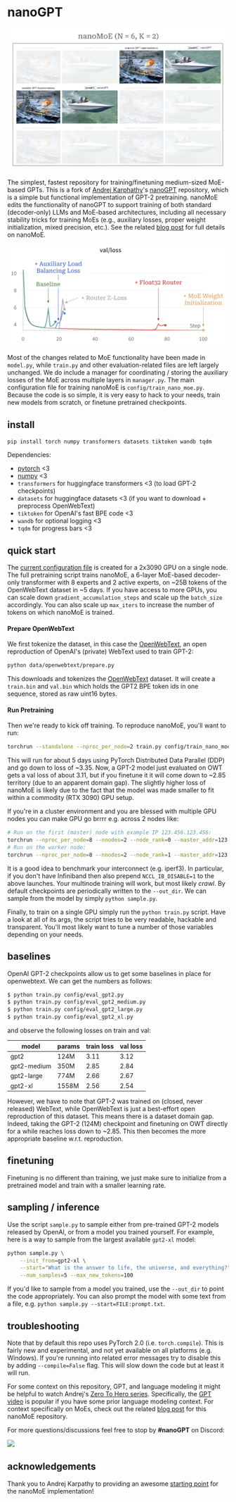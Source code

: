 
# nanoGPT

![nanoMoE](assets/nano-moe.png)

The simplest, fastest repository for training/finetuning medium-sized MoE-based GPTs.
This is a fork of [Andrej Karphathy](https://karpathy.ai/)'s [nanoGPT](https://github.com/karpathy/nanoGPT) repository, which is a simple but functional implementation of GPT-2 pretraining.
nanoMoE edits the functionality of nanoGPT to support training of both standard (decoder-only) LLMs and MoE-based architectures, including all necessary stability tricks for training MoEs (e.g., auxiliary losses, proper weight initialization, mixed precision, etc.).
See the related [blog post](cameronrwolfe.substack.com/p/nano-moe) for full details on nanoMoE. 

![repro124m](assets/moe-loss.png)

Most of the changes related to MoE functionality have been made in `model.py`, while `train.py` and other evaluation-related files are left largely unchanged.
We do include a manager for coordinating / storing the auxiliary losses of the MoE across multiple layers in `manager.py`.
The main configuration file for training nanoMoE is `config/train_nano_moe.py`.
Because the code is so simple, it is very easy to hack to your needs, train new models from scratch, or finetune pretrained checkpoints.

## install

```
pip install torch numpy transformers datasets tiktoken wandb tqdm
```

Dependencies:

- [pytorch](https://pytorch.org) <3
- [numpy](https://numpy.org/install/) <3
-  `transformers` for huggingface transformers <3 (to load GPT-2 checkpoints)
-  `datasets` for huggingface datasets <3 (if you want to download + preprocess OpenWebText)
-  `tiktoken` for OpenAI's fast BPE code <3
-  `wandb` for optional logging <3
-  `tqdm` for progress bars <3

## quick start

The [current configuration file](config/train_nano_moe.py) is created for a 2x3090 GPU on a single node.
The full pretraining script trains nanoMoE, a 6-layer MoE-based decoder-only transformer with 8 experts and 2 active experts, on ~25B tokens of the OpenWebText dataset in ~5 days.
If you have access to more GPUs, you can scale down `gradient_accumulation_steps` and scale up the `batch_size` accordingly.
You can also scale up `max_iters` to increase the number of tokens on which nanoMoE is trained.

#### Prepare OpenWebText

We first tokenize the dataset, in this case the [OpenWebText](https://openwebtext2.readthedocs.io/en/latest/), an open reproduction of OpenAI's (private) WebText used to train GPT-2:

```sh
python data/openwebtext/prepare.py
```

This downloads and tokenizes the [OpenWebText](https://huggingface.co/datasets/openwebtext) dataset. It will create a `train.bin` and `val.bin` which holds the GPT2 BPE token ids in one sequence, stored as raw uint16 bytes.

#### Run Pretraining

Then we're ready to kick off training. To reproduce nanoMoE, you'll want to run:

```sh
torchrun --standalone --nproc_per_node=2 train.py config/train_nano_moe.py
```

This will run for about 5 days using PyTorch Distributed Data Parallel (DDP) and go down to loss of ~3.35. Now, a GPT-2 model just evaluated on OWT gets a val loss of about 3.11, but if you finetune it it will come down to ~2.85 territory (due to an apparent domain gap). The slightly higher loss of nanoMoE is likely due to the fact that the model was made smaller to fit within a commodity (RTX 3090) GPU setup. 

If you're in a cluster environment and you are blessed with multiple GPU nodes you can make GPU go brrrr e.g. across 2 nodes like:

```sh
# Run on the first (master) node with example IP 123.456.123.456:
torchrun --nproc_per_node=8 --nnodes=2 --node_rank=0 --master_addr=123.456.123.456 --master_port=1234 train.py
# Run on the worker node:
torchrun --nproc_per_node=8 --nnodes=2 --node_rank=1 --master_addr=123.456.123.456 --master_port=1234 train.py
```

It is a good idea to benchmark your interconnect (e.g. iperf3). In particular, if you don't have Infiniband then also prepend `NCCL_IB_DISABLE=1` to the above launches. Your multinode training will work, but most likely _crawl_. By default checkpoints are periodically written to the `--out_dir`. We can sample from the model by simply `python sample.py`.

Finally, to train on a single GPU simply run the `python train.py` script. Have a look at all of its args, the script tries to be very readable, hackable and transparent. You'll most likely want to tune a number of those variables depending on your needs.

## baselines

OpenAI GPT-2 checkpoints allow us to get some baselines in place for openwebtext. We can get the numbers as follows:

```sh
$ python train.py config/eval_gpt2.py
$ python train.py config/eval_gpt2_medium.py
$ python train.py config/eval_gpt2_large.py
$ python train.py config/eval_gpt2_xl.py
```

and observe the following losses on train and val:

| model | params | train loss | val loss |
| ------| ------ | ---------- | -------- |
| gpt2 | 124M         | 3.11  | 3.12     |
| gpt2-medium | 350M  | 2.85  | 2.84     |
| gpt2-large | 774M   | 2.66  | 2.67     |
| gpt2-xl | 1558M     | 2.56  | 2.54     |

However, we have to note that GPT-2 was trained on (closed, never released) WebText, while OpenWebText is just a best-effort open reproduction of this dataset. This means there is a dataset domain gap. Indeed, taking the GPT-2 (124M) checkpoint and finetuning on OWT directly for a while reaches loss down to ~2.85. This then becomes the more appropriate baseline w.r.t. reproduction.

## finetuning

Finetuning is no different than training, we just make sure to initialize from a pretrained model and train with a smaller learning rate. 

## sampling / inference

Use the script `sample.py` to sample either from pre-trained GPT-2 models released by OpenAI, or from a model you trained yourself. For example, here is a way to sample from the largest available `gpt2-xl` model:

```sh
python sample.py \
    --init_from=gpt2-xl \
    --start="What is the answer to life, the universe, and everything?" \
    --num_samples=5 --max_new_tokens=100
```

If you'd like to sample from a model you trained, use the `--out_dir` to point the code appropriately. You can also prompt the model with some text from a file, e.g. ```python sample.py --start=FILE:prompt.txt```.

## troubleshooting

Note that by default this repo uses PyTorch 2.0 (i.e. `torch.compile`). This is fairly new and experimental, and not yet available on all platforms (e.g. Windows). If you're running into related error messages try to disable this by adding `--compile=False` flag. This will slow down the code but at least it will run.

For some context on this repository, GPT, and language modeling it might be helpful to watch Andrej's [Zero To Hero series](https://karpathy.ai/zero-to-hero.html). Specifically, the [GPT video](https://www.youtube.com/watch?v=kCc8FmEb1nY) is popular if you have some prior language modeling context. For context specifically on MoEs, check out the related [blog post](cameronrwolfe.substack.com/p/nano-moe) for this nanoMoE repository. 

For more questions/discussions feel free to stop by **#nanoGPT** on Discord:

[![](https://dcbadge.vercel.app/api/server/3zy8kqD9Cp?compact=true&style=flat)](https://discord.gg/3zy8kqD9Cp)

## acknowledgements

Thank you to Andrej Karpathy to providing an awesome [starting point](https://github.com/karpathy/nanoGPT) for the nanoMoE implementation!